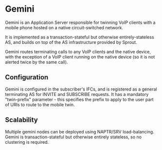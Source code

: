 # Gemini

Gemini is an Application Server responsible for twinning VoIP clients with a mobile phone hosted on a native circuit-switched network.

It is implemented as a transaction-stateful but otherwise entirely-stateless AS, and builds on top of the AS infrastructure provided by Sprout.

Gemini routes terminating calls to any VoIP clients and the native device, with the exception of a VoIP client running on the native device (so it is not alerted twice by the same call).

## Configuration

Gemini is configured in the subscriber's IFCs, and is registered as a general terminating AS for INVITE and SUBSCRIBE requests.
It has a mandatory "twin-prefix" parameter - this specifies the prefix to apply to the user part of URIs to route to the mobile twin.

## Scalability

Multiple gemini nodes can be deployed using NAPTR/SRV load-balancing. Gemini is transaction-stateful but otherwise entirely stateless, so no clustering is required.
